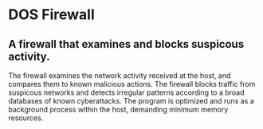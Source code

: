 # DOS Firewall
## A firewall that examines and blocks suspicous activity.
The firewall examines the network activity received at the host, and compares them to known malicious actions.
The firewall blocks traffic from suspicous networks and detects irregular patterns according to a broad databases of known cyberattacks.
The program is optimized and runs as a background process within the host, demanding minimum memory resources.
